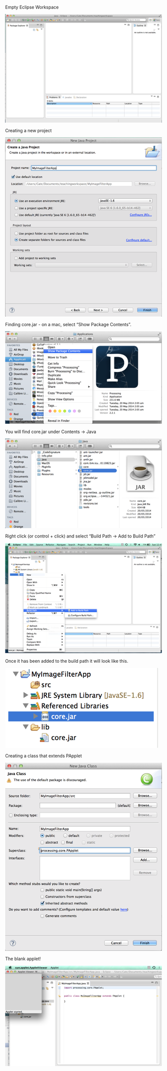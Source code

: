 Empty Eclipse Workspace

![Empty eclipse](https://raw.githubusercontent.com/catehstn/image-filters/master/setup%20images/eclipseEmptyScreenShot.png)

Creating a new project

![Creating a new project](https://raw.githubusercontent.com/catehstn/image-filters/master/setup%20images/makingANewProject.png)

Finding core.jar - on a mac, select “Show Package Contents”.

![Show Package Contents](https://raw.githubusercontent.com/catehstn/image-filters/master/setup%20images/lookingInsideOfProcessing.png)

You will find core.jar under Contents -> Java

![Find core.jar](https://raw.githubusercontent.com/catehstn/image-filters/master/setup%20images/findingCoreJar.png)

Right click (or control + click) and select “Build Path -> Add to Build Path”

![Add to build path](https://raw.githubusercontent.com/catehstn/image-filters/master/setup%20images/addingToTheBuildPath.png)

Once it has been added to the build path it will look like this.

![After adding to build path](https://raw.githubusercontent.com/catehstn/image-filters/master/setup%20images/onTheBuildPath.png)

Creating a class that extends PApplet

![Creating class extending PApplet](https://raw.githubusercontent.com/catehstn/image-filters/master/setup%20images/creatingSomethingThatExtendsPApplet.png)

The blank applet!

![Blank applet](https://raw.githubusercontent.com/catehstn/image-filters/master/setup%20images/blankApplet.png)
